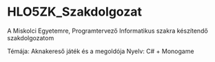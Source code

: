 # HLO5ZK_Szakdolgozat
A Miskolci Egyetemre, Programtervező Informatikus szakra készítendő szakdolgozatom

Témája: Aknakereső játék és a megoldója
Nyelv: C# + Monogame